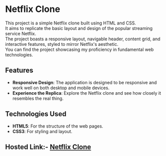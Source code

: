 
# Netflix Clone

This project is a simple Netflix clone built using HTML and CSS.  
It aims to replicate the basic layout and design of the popular streaming service Netflix.  
The project boasts a responsive layout, navigable header, content grid, and interactive features, styled to mirror Netflix's aesthetic.  
You can find the project showcasing my proficiency in fundamental web technologies.  

## Features  

- **Responsive Design**: The application is designed to be responsive and work well on both desktop and mobile devices.  
- **Experience the Replica**: Explore the Netflix clone and see how closely it resembles the real thing.  

## Technologies Used  

- **HTML5**: For the structure of the web pages.  
- **CSS3**: For styling and layout.  


## Hosted Link:- [Netflix Clone](https://kapildev-g.github.io/NetflixClone/)  
